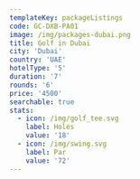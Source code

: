 ```yaml
---
templateKey: packageListings
code: GC-DXB-PA01
image: /img/packages-dubai.png
title: Golf in Dubai
city: 'Dubai'
country: 'UAE'
hotelType: '5'
duration: '7'
rounds: '6'
price: '4500'
searchable: true
stats:
  - icon: /img/golf_tee.svg
    label: Holes
    value: '18'
  - icon: /img/swing.svg
    label: Par
    value: '72'
---
```



